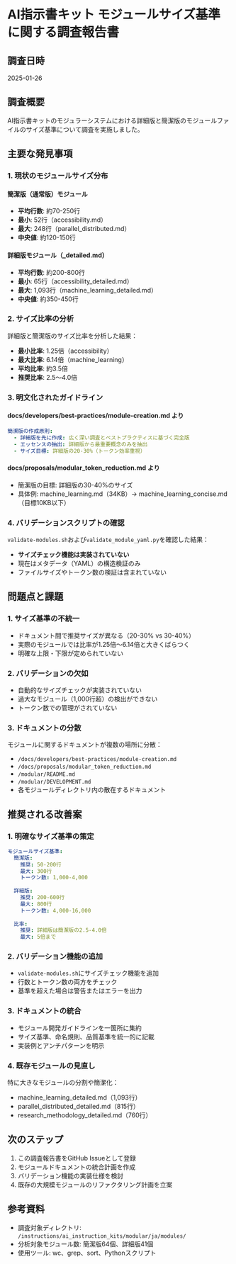 # AI指示書キット モジュールサイズ基準に関する調査報告書

## 調査日時
2025-01-26

## 調査概要
AI指示書キットのモジュラーシステムにおける詳細版と簡潔版のモジュールファイルのサイズ基準について調査を実施しました。

## 主要な発見事項

### 1. 現状のモジュールサイズ分布

#### 簡潔版（通常版）モジュール
- **平均行数**: 約70-250行
- **最小**: 52行（accessibility.md）
- **最大**: 248行（parallel_distributed.md）
- **中央値**: 約120-150行

#### 詳細版モジュール（_detailed.md）
- **平均行数**: 約200-800行
- **最小**: 65行（accessibility_detailed.md）
- **最大**: 1,093行（machine_learning_detailed.md）
- **中央値**: 約350-450行

### 2. サイズ比率の分析

詳細版と簡潔版のサイズ比率を分析した結果：
- **最小比率**: 1.25倍（accessibility）
- **最大比率**: 6.14倍（machine_learning）
- **平均比率**: 約3.5倍
- **推奨比率**: 2.5〜4.0倍

### 3. 明文化されたガイドライン

#### docs/developers/best-practices/module-creation.md より
```yaml
簡潔版の作成原則:
  - 詳細版を先に作成: 広く深い調査とベストプラクティスに基づく完全版
  - エッセンスの抽出: 詳細版から最重要概念のみを抽出
  - サイズ目標: 詳細版の20-30%（トークン効率重視）
```

#### docs/proposals/modular_token_reduction.md より
- 簡潔版の目標: 詳細版の30-40%のサイズ
- 具体例: machine_learning.md（34KB）→ machine_learning_concise.md（目標10KB以下）

### 4. バリデーションスクリプトの確認

`validate-modules.sh`および`validate_module_yaml.py`を確認した結果：
- **サイズチェック機能は実装されていない**
- 現在はメタデータ（YAML）の構造検証のみ
- ファイルサイズやトークン数の検証は含まれていない

## 問題点と課題

### 1. サイズ基準の不統一
- ドキュメント間で推奨サイズが異なる（20-30% vs 30-40%）
- 実際のモジュールでは比率が1.25倍〜6.14倍と大きくばらつく
- 明確な上限・下限が定められていない

### 2. バリデーションの欠如
- 自動的なサイズチェックが実装されていない
- 過大なモジュール（1,000行超）の検出ができない
- トークン数での管理がされていない

### 3. ドキュメントの分散
モジュールに関するドキュメントが複数の場所に分散：
- `/docs/developers/best-practices/module-creation.md`
- `/docs/proposals/modular_token_reduction.md`
- `/modular/README.md`
- `/modular/DEVELOPMENT.md`
- 各モジュールディレクトリ内の散在するドキュメント

## 推奨される改善案

### 1. 明確なサイズ基準の策定
```yaml
モジュールサイズ基準:
  簡潔版:
    推奨: 50-200行
    最大: 300行
    トークン数: 1,000-4,000
  
  詳細版:
    推奨: 200-600行
    最大: 800行
    トークン数: 4,000-16,000
    
  比率:
    推奨: 詳細版は簡潔版の2.5-4.0倍
    最大: 5倍まで
```

### 2. バリデーション機能の追加
- `validate-modules.sh`にサイズチェック機能を追加
- 行数とトークン数の両方をチェック
- 基準を超えた場合は警告またはエラーを出力

### 3. ドキュメントの統合
- モジュール開発ガイドラインを一箇所に集約
- サイズ基準、命名規則、品質基準を統一的に記載
- 実装例とアンチパターンを明示

### 4. 既存モジュールの見直し
特に大きなモジュールの分割や簡潔化：
- machine_learning_detailed.md（1,093行）
- parallel_distributed_detailed.md（815行）
- research_methodology_detailed.md（760行）

## 次のステップ

1. この調査報告書をGitHub Issueとして登録
2. モジュールドキュメントの統合計画を作成
3. バリデーション機能の実装仕様を検討
4. 既存の大規模モジュールのリファクタリング計画を立案

## 参考資料

- 調査対象ディレクトリ: `/instructions/ai_instruction_kits/modular/ja/modules/`
- 分析対象モジュール数: 簡潔版64個、詳細版41個
- 使用ツール: wc、grep、sort、Pythonスクリプト
